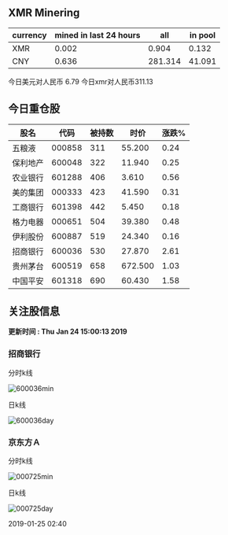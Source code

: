 ## XMR Minering

|currency|mined in last 24 hours|all|in pool|
|---|---|---|---|
|XMR|0.002|0.904|0.132|
|CNY|0.636|281.314|41.091|

今日美元对人民币 6.79	今日xmr对人民币311.13


## 今日重仓股 

|股名|代码|被持数|时价|涨跌%|
|---|---|---|---|---|
|五粮液|000858|311|55.200|0.24|
|保利地产|600048|322|11.940|0.25|
|农业银行|601288|406|3.610|0.56|
|美的集团|000333|423|41.590|0.31|
|工商银行|601398|442|5.450|0.18|
|格力电器|000651|504|39.380|0.48|
|伊利股份|600887|519|24.340|0.16|
|招商银行|600036|530|27.870|2.61|
|贵州茅台|600519|658|672.500|1.03|
|中国平安|601318|690|60.430|1.58|

## 关注股信息
**更新时间 : Thu Jan 24 15:00:13 2019**
### 招商银行 
分时k线

![600036min](http://image.sinajs.cn/newchart/min/n/sh600036.gif)

日k线

![600036day](http://image.sinajs.cn/newchart/daily/n/sh600036.gif)

### 京东方Ａ 
分时k线

![000725min](http://image.sinajs.cn/newchart/min/n/sz000725.gif)

日k线

![000725day](http://image.sinajs.cn/newchart/daily/n/sz000725.gif)

2019-01-25 02:40